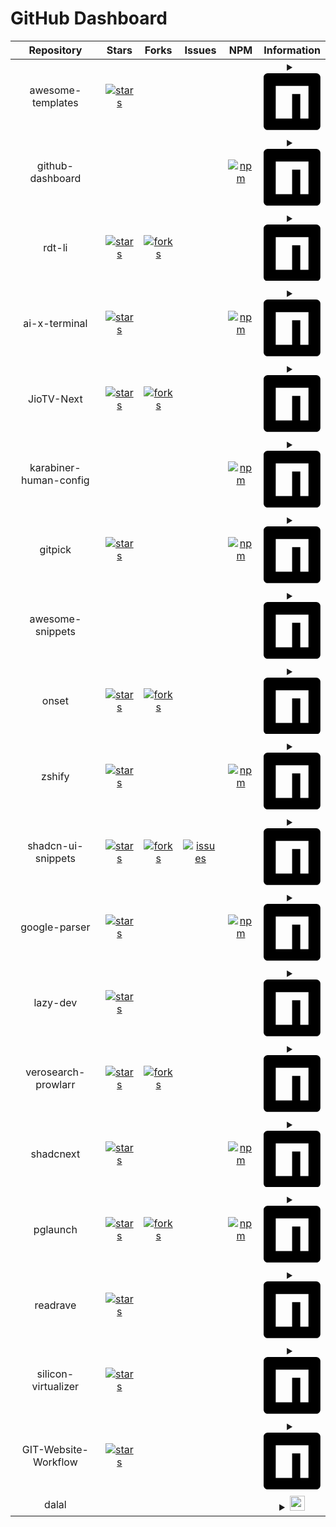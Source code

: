 # GitHub Dashboard

<!-- prettier-ignore-start -->
<!-- nrjdalal/github-dashboard -->

| Repository | Stars | Forks | Issues | NPM | Information |
| :---: |  :---:  |  :---:  |  :---:  |  :---:  | :---: |
| awesome-templates | [![stars](https://img.shields.io/github/stars/nrjdalal/awesome-templates?label=&style=&color=white)](https://github.com/nrjdalal/awesome-templates/stargazers) |  |  |  | <details><summary><svg role="img" viewBox="0 0 24 24" xmlns="http://www.w3.org/2000/svg"><title>npm</title><path d="M1.763 0C.786 0 0 .786 0 1.763v20.474C0 23.214.786 24 1.763 24h20.474c.977 0 1.763-.786 1.763-1.763V1.763C24 .786 23.214 0 22.237 0zM5.13 5.323l13.837.019-.009 13.836h-3.464l.01-10.382h-3.456L12.04 19.17H5.113z"/></svg></summary><br/><p>Explore a curated collection of up-to-date templates for various projects and frameworks, refreshed every 8 hours.</p><p>Created: Wed Jan 15 2025</p><p>Updated: Wed Feb 12 2025</p></details> |
| github-dashboard |  |  |  | [![npm](https://img.shields.io/npm/dt/github-dashboard?label=&style=&color=white)](https://www.npmjs.com/package/github-dashboard) | <details><summary><svg role="img" viewBox="0 0 24 24" xmlns="http://www.w3.org/2000/svg"><title>npm</title><path d="M1.763 0C.786 0 0 .786 0 1.763v20.474C0 23.214.786 24 1.763 24h20.474c.977 0 1.763-.786 1.763-1.763V1.763C24 .786 23.214 0 22.237 0zM5.13 5.323l13.837.019-.009 13.836h-3.464l.01-10.382h-3.456L12.04 19.17H5.113z"/></svg></summary><br/><p>Created: Mon Feb 10 2025</p><p>Updated: Wed Feb 12 2025</p></details> |
| rdt-li | [![stars](https://img.shields.io/github/stars/nrjdalal/rdt-li?label=&style=&color=white)](https://github.com/nrjdalal/rdt-li/stargazers) | [![forks](https://img.shields.io/github/forks/nrjdalal/rdt-li?label=&style=&color=white)](https://github.com/nrjdalal/rdt-li/forks) |  |  | <details><summary><svg role="img" viewBox="0 0 24 24" xmlns="http://www.w3.org/2000/svg"><title>npm</title><path d="M1.763 0C.786 0 0 .786 0 1.763v20.474C0 23.214.786 24 1.763 24h20.474c.977 0 1.763-.786 1.763-1.763V1.763C24 .786 23.214 0 22.237 0zM5.13 5.323l13.837.019-.009 13.836h-3.464l.01-10.382h-3.456L12.04 19.17H5.113z"/></svg></summary><br/><p>rdt.li self hostable, feature rich, minimalistic and open source URL shortener. Built with Next.js, Drizzle, NextAuth and Postgres.</p><p>Created: Sun Nov 05 2023</p><p>Updated: Wed Feb 12 2025</p></details> |
| ai-x-terminal | [![stars](https://img.shields.io/github/stars/nrjdalal/ai-x-terminal?label=&style=&color=white)](https://github.com/nrjdalal/ai-x-terminal/stargazers) |  |  | [![npm](https://img.shields.io/npm/dt/ai-x-terminal?label=&style=&color=white)](https://www.npmjs.com/package/ai-x-terminal) | <details><summary><svg role="img" viewBox="0 0 24 24" xmlns="http://www.w3.org/2000/svg"><title>npm</title><path d="M1.763 0C.786 0 0 .786 0 1.763v20.474C0 23.214.786 24 1.763 24h20.474c.977 0 1.763-.786 1.763-1.763V1.763C24 .786 23.214 0 22.237 0zM5.13 5.323l13.837.019-.009 13.836h-3.464l.01-10.382h-3.456L12.04 19.17H5.113z"/></svg></summary><br/><p>AI X Terminal is a powerful command-line tool that enhances your terminal capabilities using OpenAI's API. Integrate AI seamlessly into your workflow with functionalities to append file contents or entire workspace details to queries, facilitating an enriched coding and development experience.</p><p>Created: Wed Nov 20 2024</p><p>Updated: Mon Feb 10 2025</p></details> |
| JioTV-Next | [![stars](https://img.shields.io/github/stars/nrjdalal/JioTV-Next?label=&style=&color=white)](https://github.com/nrjdalal/JioTV-Next/stargazers) | [![forks](https://img.shields.io/github/forks/nrjdalal/JioTV-Next?label=&style=&color=white)](https://github.com/nrjdalal/JioTV-Next/forks) |  |  | <details><summary><svg role="img" viewBox="0 0 24 24" xmlns="http://www.w3.org/2000/svg"><title>npm</title><path d="M1.763 0C.786 0 0 .786 0 1.763v20.474C0 23.214.786 24 1.763 24h20.474c.977 0 1.763-.786 1.763-1.763V1.763C24 .786 23.214 0 22.237 0zM5.13 5.323l13.837.019-.009 13.836h-3.464l.01-10.382h-3.456L12.04 19.17H5.113z"/></svg></summary><br/><p>JioTV HD Streaming Free on Browser / Android / Android TV</p><p>Created: Sun Aug 28 2022</p><p>Updated: Sun Feb 09 2025</p></details> |
| karabiner-human-config |  |  |  | [![npm](https://img.shields.io/npm/dt/karabiner-human-config?label=&style=&color=white)](https://www.npmjs.com/package/karabiner-human-config) | <details><summary><svg role="img" viewBox="0 0 24 24" xmlns="http://www.w3.org/2000/svg"><title>npm</title><path d="M1.763 0C.786 0 0 .786 0 1.763v20.474C0 23.214.786 24 1.763 24h20.474c.977 0 1.763-.786 1.763-1.763V1.763C24 .786 23.214 0 22.237 0zM5.13 5.323l13.837.019-.009 13.836h-3.464l.01-10.382h-3.456L12.04 19.17H5.113z"/></svg></summary><br/><p>The easiest way to write Karabiner-Elements configuration files, ever!</p><p>Created: Fri Feb 07 2025</p><p>Updated: Sun Feb 09 2025</p></details> |
| gitpick | [![stars](https://img.shields.io/github/stars/nrjdalal/gitpick?label=&style=&color=white)](https://github.com/nrjdalal/gitpick/stargazers) |  |  | [![npm](https://img.shields.io/npm/dt/gitpick?label=&style=&color=white)](https://www.npmjs.com/package/gitpick) | <details><summary><svg role="img" viewBox="0 0 24 24" xmlns="http://www.w3.org/2000/svg"><title>npm</title><path d="M1.763 0C.786 0 0 .786 0 1.763v20.474C0 23.214.786 24 1.763 24h20.474c.977 0 1.763-.786 1.763-1.763V1.763C24 .786 23.214 0 22.237 0zM5.13 5.323l13.837.019-.009 13.836h-3.464l.01-10.382h-3.456L12.04 19.17H5.113z"/></svg></summary><br/><p>With gitpick, you can clone precisely what you need.</p><p>Created: Wed Jan 15 2025</p><p>Updated: Sun Feb 09 2025</p></details> |
| awesome-snippets |  |  |  |  | <details><summary><svg role="img" viewBox="0 0 24 24" xmlns="http://www.w3.org/2000/svg"><title>npm</title><path d="M1.763 0C.786 0 0 .786 0 1.763v20.474C0 23.214.786 24 1.763 24h20.474c.977 0 1.763-.786 1.763-1.763V1.763C24 .786 23.214 0 22.237 0zM5.13 5.323l13.837.019-.009 13.836h-3.464l.01-10.382h-3.456L12.04 19.17H5.113z"/></svg></summary><br/><p>Saving useful code snippets to use across projetcs</p><p>Created: Wed Jan 29 2025</p><p>Updated: Thu Feb 06 2025</p></details> |
| onset | [![stars](https://img.shields.io/github/stars/nrjdalal/onset?label=&style=&color=white)](https://github.com/nrjdalal/onset/stargazers) | [![forks](https://img.shields.io/github/forks/nrjdalal/onset?label=&style=&color=white)](https://github.com/nrjdalal/onset/forks) |  |  | <details><summary><svg role="img" viewBox="0 0 24 24" xmlns="http://www.w3.org/2000/svg"><title>npm</title><path d="M1.763 0C.786 0 0 .786 0 1.763v20.474C0 23.214.786 24 1.763 24h20.474c.977 0 1.763-.786 1.763-1.763V1.763C24 .786 23.214 0 22.237 0zM5.13 5.323l13.837.019-.009 13.836h-3.464l.01-10.382h-3.456L12.04 19.17H5.113z"/></svg></summary><br/><p>An open source Next.js bare starter with step-by-step instructions if required. Built with Next.js 14, Drizzle (Postgres), NextAuth/Auth.js.</p><p>Created: Fri Nov 03 2023</p><p>Updated: Thu Feb 06 2025</p></details> |
| zshify | [![stars](https://img.shields.io/github/stars/nrjdalal/zshify?label=&style=&color=white)](https://github.com/nrjdalal/zshify/stargazers) |  |  | [![npm](https://img.shields.io/npm/dt/zshify?label=&style=&color=white)](https://www.npmjs.com/package/zshify) | <details><summary><svg role="img" viewBox="0 0 24 24" xmlns="http://www.w3.org/2000/svg"><title>npm</title><path d="M1.763 0C.786 0 0 .786 0 1.763v20.474C0 23.214.786 24 1.763 24h20.474c.977 0 1.763-.786 1.763-1.763V1.763C24 .786 23.214 0 22.237 0zM5.13 5.323l13.837.019-.009 13.836h-3.464l.01-10.382h-3.456L12.04 19.17H5.113z"/></svg></summary><br/><p>Zshify is a minimalistic, one command installation to customize the prompt of your Zshell or Zsh!</p><p>Created: Tue May 11 2021</p><p>Updated: Thu Feb 06 2025</p></details> |
| shadcn-ui-snippets | [![stars](https://img.shields.io/github/stars/nrjdalal/shadcn-ui-snippets?label=&style=&color=white)](https://github.com/nrjdalal/shadcn-ui-snippets/stargazers) | [![forks](https://img.shields.io/github/forks/nrjdalal/shadcn-ui-snippets?label=&style=&color=white)](https://github.com/nrjdalal/shadcn-ui-snippets/forks) | [![issues](https://img.shields.io/github/issues/nrjdalal/shadcn-ui-snippets?label=&style=&color=white)](https://github.com/nrjdalal/shadcn-ui-snippets/issues) |  | <details><summary><svg role="img" viewBox="0 0 24 24" xmlns="http://www.w3.org/2000/svg"><title>npm</title><path d="M1.763 0C.786 0 0 .786 0 1.763v20.474C0 23.214.786 24 1.763 24h20.474c.977 0 1.763-.786 1.763-1.763V1.763C24 .786 23.214 0 22.237 0zM5.13 5.323l13.837.019-.009 13.836h-3.464l.01-10.382h-3.456L12.04 19.17H5.113z"/></svg></summary><br/><p>Simply import and use shadcn-ui components in your project</p><p>Created: Fri Oct 27 2023</p><p>Updated: Fri Jan 17 2025</p></details> |
| google-parser | [![stars](https://img.shields.io/github/stars/nrjdalal/google-parser?label=&style=&color=white)](https://github.com/nrjdalal/google-parser/stargazers) |  |  | [![npm](https://img.shields.io/npm/dt/google-parser?label=&style=&color=white)](https://www.npmjs.com/package/google-parser) | <details><summary><svg role="img" viewBox="0 0 24 24" xmlns="http://www.w3.org/2000/svg"><title>npm</title><path d="M1.763 0C.786 0 0 .786 0 1.763v20.474C0 23.214.786 24 1.763 24h20.474c.977 0 1.763-.786 1.763-1.763V1.763C24 .786 23.214 0 22.237 0zM5.13 5.323l13.837.019-.009 13.836h-3.464l.01-10.382h-3.456L12.04 19.17H5.113z"/></svg></summary><br/><p>HTTP based Google Search Results scraper/parser</p><p>Created: Wed Jun 14 2023</p><p>Updated: Sat Feb 01 2025</p></details> |
| lazy-dev | [![stars](https://img.shields.io/github/stars/nrjdalal/lazy-dev?label=&style=&color=white)](https://github.com/nrjdalal/lazy-dev/stargazers) |  |  |  | <details><summary><svg role="img" viewBox="0 0 24 24" xmlns="http://www.w3.org/2000/svg"><title>npm</title><path d="M1.763 0C.786 0 0 .786 0 1.763v20.474C0 23.214.786 24 1.763 24h20.474c.977 0 1.763-.786 1.763-1.763V1.763C24 .786 23.214 0 22.237 0zM5.13 5.323l13.837.019-.009 13.836h-3.464l.01-10.382h-3.456L12.04 19.17H5.113z"/></svg></summary><br/><p>LazyDev - A Next.js/React development tool crafted for use within Next.js or React frameworks, streamlining navigation and bookmarking across pages. More features to come shortly.</p><p>Created: Mon Apr 22 2024</p><p>Updated: Fri Dec 13 2024</p></details> |
| verosearch-prowlarr | [![stars](https://img.shields.io/github/stars/nrjdalal/verosearch-prowlarr?label=&style=&color=white)](https://github.com/nrjdalal/verosearch-prowlarr/stargazers) | [![forks](https://img.shields.io/github/forks/nrjdalal/verosearch-prowlarr?label=&style=&color=white)](https://github.com/nrjdalal/verosearch-prowlarr/forks) |  |  | <details><summary><svg role="img" viewBox="0 0 24 24" xmlns="http://www.w3.org/2000/svg"><title>npm</title><path d="M1.763 0C.786 0 0 .786 0 1.763v20.474C0 23.214.786 24 1.763 24h20.474c.977 0 1.763-.786 1.763-1.763V1.763C24 .786 23.214 0 22.237 0zM5.13 5.323l13.837.019-.009 13.836h-3.464l.01-10.382h-3.456L12.04 19.17H5.113z"/></svg></summary><br/><p>Torrent search engine (user interface) for Prowlarr</p><p>Created: Wed Aug 17 2022</p><p>Updated: Mon Oct 02 2023</p></details> |
| shadcnext | [![stars](https://img.shields.io/github/stars/nrjdalal/shadcnext?label=&style=&color=white)](https://github.com/nrjdalal/shadcnext/stargazers) |  |  | [![npm](https://img.shields.io/npm/dt/shadcnext?label=&style=&color=white)](https://www.npmjs.com/package/shadcnext) | <details><summary><svg role="img" viewBox="0 0 24 24" xmlns="http://www.w3.org/2000/svg"><title>npm</title><path d="M1.763 0C.786 0 0 .786 0 1.763v20.474C0 23.214.786 24 1.763 24h20.474c.977 0 1.763-.786 1.763-1.763V1.763C24 .786 23.214 0 22.237 0zM5.13 5.323l13.837.019-.009 13.836h-3.464l.01-10.382h-3.456L12.04 19.17H5.113z"/></svg></summary><br/><p>shadcn but for tailwind v4</p><p>Created: Thu Dec 12 2024</p><p>Updated: Thu Jan 16 2025</p></details> |
| pglaunch | [![stars](https://img.shields.io/github/stars/nrjdalal/pglaunch?label=&style=&color=white)](https://github.com/nrjdalal/pglaunch/stargazers) | [![forks](https://img.shields.io/github/forks/nrjdalal/pglaunch?label=&style=&color=white)](https://github.com/nrjdalal/pglaunch/forks) |  | [![npm](https://img.shields.io/npm/dt/pglaunch?label=&style=&color=white)](https://www.npmjs.com/package/pglaunch) | <details><summary><svg role="img" viewBox="0 0 24 24" xmlns="http://www.w3.org/2000/svg"><title>npm</title><path d="M1.763 0C.786 0 0 .786 0 1.763v20.474C0 23.214.786 24 1.763 24h20.474c.977 0 1.763-.786 1.763-1.763V1.763C24 .786 23.214 0 22.237 0zM5.13 5.323l13.837.019-.009 13.836h-3.464l.01-10.382h-3.456L12.04 19.17H5.113z"/></svg></summary><br/><p>Quickly launch a PostgreSQL database for testing or development purposes.</p><p>Created: Wed Nov 01 2023</p><p>Updated: Tue Dec 03 2024</p></details> |
| readrave | [![stars](https://img.shields.io/github/stars/nrjdalal/readrave?label=&style=&color=white)](https://github.com/nrjdalal/readrave/stargazers) |  |  |  | <details><summary><svg role="img" viewBox="0 0 24 24" xmlns="http://www.w3.org/2000/svg"><title>npm</title><path d="M1.763 0C.786 0 0 .786 0 1.763v20.474C0 23.214.786 24 1.763 24h20.474c.977 0 1.763-.786 1.763-1.763V1.763C24 .786 23.214 0 22.237 0zM5.13 5.323l13.837.019-.009 13.836h-3.464l.01-10.382h-3.456L12.04 19.17H5.113z"/></svg></summary><br/><p>Documentation in Next.js has never been easier (releasing soon)</p><p>Created: Mon May 13 2024</p><p>Updated: Tue Aug 13 2024</p></details> |
| silicon-virtualizer | [![stars](https://img.shields.io/github/stars/nrjdalal/silicon-virtualizer?label=&style=&color=white)](https://github.com/nrjdalal/silicon-virtualizer/stargazers) |  |  |  | <details><summary><svg role="img" viewBox="0 0 24 24" xmlns="http://www.w3.org/2000/svg"><title>npm</title><path d="M1.763 0C.786 0 0 .786 0 1.763v20.474C0 23.214.786 24 1.763 24h20.474c.977 0 1.763-.786 1.763-1.763V1.763C24 .786 23.214 0 22.237 0zM5.13 5.323l13.837.019-.009 13.836h-3.464l.01-10.382h-3.456L12.04 19.17H5.113z"/></svg></summary><br/><p>Ubuntu VMs on demand for Silicon based Apple Macs, aka Macs own QEMU based Multipass</p><p>Created: Sat Jun 05 2021</p><p>Updated: Thu Nov 02 2023</p></details> |
| GIT-Website-Workflow | [![stars](https://img.shields.io/github/stars/nrjdalal/GIT-Website-Workflow?label=&style=&color=white)](https://github.com/nrjdalal/GIT-Website-Workflow/stargazers) |  |  |  | <details><summary><svg role="img" viewBox="0 0 24 24" xmlns="http://www.w3.org/2000/svg"><title>npm</title><path d="M1.763 0C.786 0 0 .786 0 1.763v20.474C0 23.214.786 24 1.763 24h20.474c.977 0 1.763-.786 1.763-1.763V1.763C24 .786 23.214 0 22.237 0zM5.13 5.323l13.837.019-.009 13.836h-3.464l.01-10.382h-3.456L12.04 19.17H5.113z"/></svg></summary><br/><p>A simple script to set up an efficient development workflow using Git to manage a live website</p><p>Created: Sun Jun 14 2020</p><p>Updated: Thu Nov 02 2023</p></details> |
| dalal |  |  |  |  | <details><summary><img src="https://skillicons.dev/icons?i=github" style="height: 24px;" /></summary><br/><p>Created: Tue Feb 04 2025</p><p>Updated: Thu Feb 06 2025</p></details> |

<!-- nrjdalal/github-dashboard -->
<!-- prettier-ignore-end -->
